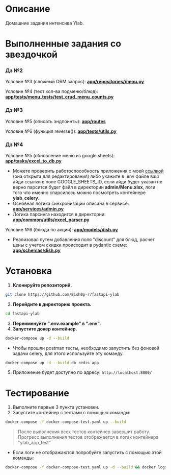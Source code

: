 <h1>Описание</h1>

Домашние задания интенсива Ylab.

<h1>Выполненные задания со звездочкой</h1>


<h3>Дз №2</h3>

Условие №3 (сложный ORM запрос): [**app/repositories/menu.py**](https://github.com/Bish0p-r/fastapi-ylab/blob/master/app/repositories/menu.py)

Условие №4 (тест кол-ва подменю/блюд): [**app/tests/menu_tests/test_crud_menu_counts.py**](https://github.com/Bish0p-r/fastapi-ylab/blob/master/app/tests/menu_tests/test_crud_menu_counts.py)


<h3>Дз №3</h3>

Условие №5 (описать эндпоинты): [**app/routes**](https://github.com/Bish0p-r/fastapi-ylab/tree/master/app/routes)

Условие №6 (функция reverse()): [**app/tests/utils.py**](https://github.com/Bish0p-r/fastapi-ylab/blob/master/app/tests/utils.py)


<h3>Дз №4</h3>

Условие №5 (обновление меню из google sheets): [**app/tasks/excel_to_db.py**](https://github.com/Bish0p-r/fastapi-ylab/blob/master/app/tasks/excel_to_db.py)
* Можете проверить работоспособность приложения с моей [ссылкой](https://docs.google.com/spreadsheets/d/1LRTFejM3Po-I5i6moHvloF_yhmKUsTW8/edit#gid=1700880523) (она открыта для редактирования) либо укажите в .env файле ваш айди ссылки в поле GOOGLE_SHEETS_ID, если айди будет указан не верно парсится будет файл в директории **admin/Menu.xlsx**, логи того что именно спарсилось можно посмотреть контейнере **ylab_celery**.
* Основная логика синхронизации описана в сервисе: [**app/services/admin.py**](https://github.com/Bish0p-r/fastapi-ylab/blob/master/app/services/admin.py)
* Логика парсинга находится в директории: [**app/common/utils/excel_parser.py**](https://github.com/Bish0p-r/fastapi-ylab/blob/master/app/common/utils/excel_parser.py)

Условие №6 (блюда по акции): [**app/models/dish.py**](https://github.com/Bish0p-r/fastapi-ylab/blob/master/app/models/dish.py#L18)
* Реализовал путем добавления поля "discount" для блюд, расчет цены с учетом скидки происходит в pydantic схеме: [**app/schemas/dish.py**](https://github.com/Bish0p-r/fastapi-ylab/blob/master/app/schemas/dish.py#L27)


<h1>Установка</h1>

1. **Клонируйте репозиторий.**
```bash
git clone https://github.com/Bish0p-r/fastapi-ylab
```
2. **Перейдите в директорию проекта.**
```bash
cd fastapi-ylab
```
3. **Переименуйте ".env.example" в ".env".**
4. **Запустите докер контейнер.**
```bash
docker-compose up -d --build
```
* Чтобы прошли postman тесты, необходимо запустить без фоновой задачи celery, для этого используйте эту команду.
```bash
docker-compose up -d --build db redis app
```
5. Приложение будет доступно по адресу: `http://localhost:8000/`

<h1>Тестирование</h1>

1. Выполните первые 3 пункта установки.
2. Запустите контейнер с тестами с помощью команды:
```bash
docker-compose -f docker-compose-test.yaml up --build
```
>После выполнения всех тестов контейнер завершит работу.
> Прогресс выполнения тестов отображается в логах контейнера "ylab_app_test"

* Если логи не отображаются попробуйте запустить с помощью этой команды:

```bash
docker-compose -f docker-compose-test.yaml up -d --build && docker logs --follow ylab_app_test
```
